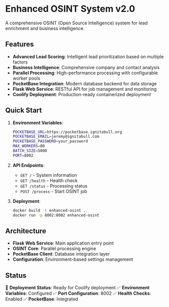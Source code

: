 # Enhanced OSINT System v2.0

A comprehensive OSINT (Open Source Intelligence) system for lead enrichment and business intelligence.

## Features

- **Advanced Lead Scoring**: Intelligent lead prioritization based on multiple factors
- **Business Intelligence**: Comprehensive company and contact analysis
- **Parallel Processing**: High-performance processing with configurable worker pools
- **PocketBase Integration**: Modern database backend for data storage
- **Flask Web Service**: RESTful API for job management and monitoring
- **Coolify Deployment**: Production-ready containerized deployment

## Quick Start

1. **Environment Variables**:
   ```bash
   POCKETBASE_URL=https://pocketbase.ignitabull.org
   POCKETBASE_EMAIL=jeremy@ignitabull.com
   POCKETBASE_PASSWORD=your_password
   MAX_WORKERS=80
   BATCH_SIZE=5000
   PORT=8002
   ```

2. **API Endpoints**:
   - `GET /` - System information
   - `GET /health` - Health check
   - `GET /status` - Processing status
   - `POST /process` - Start OSINT job

3. **Deployment**:
   ```bash
   docker build -t enhanced-osint .
   docker run -p 8002:8002 enhanced-osint
   ```

## Architecture

- **Flask Web Service**: Main application entry point
- **OSINT Core**: Parallel processing engine
- **PocketBase Client**: Database integration layer
- **Configuration**: Environment-based settings management

## Status

🚀 **Deployment Status**: Ready for Coolify deployment
✅ **Environment Variables**: Configured
✅ **Port Configuration**: 8002
✅ **Health Checks**: Enabled
✅ **PocketBase**: Integrated